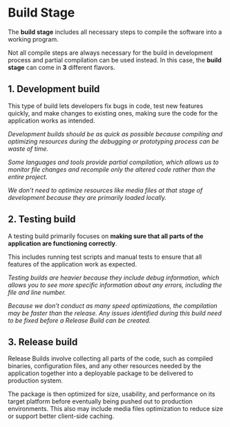 # Build Stage

The **build stage** includes all necessary steps to compile the software into a working program.

Not all compile steps are always necessary for the build in development process and partial compilation can be used instead. In this case, the **build stage** can come in **3** different flavors.


## 1. Development build

This type of build lets developers fix bugs in code, test new features quickly, and make changes to existing ones, making sure the code for the application works as intended.

*Development builds should be as quick as possible because compiling and optimizing resources during the debugging or prototyping process can be waste of time.*

*Some languages and tools provide partial compilation, which allows us to monitor file changes and recompile only the altered code rather than the entire project.*

*We don’t need to optimize resources like media files at that stage of development because they are primarily loaded locally.*


## 2. Testing build

A testing build primarily focuses on **making sure that all parts of the application are functioning correctly**.

This includes running test scripts and manual tests to ensure that all features of the application work as expected.

*Testing builds are heavier because they include debug information, which allows you to see more specific information about any errors, including the file and line number.*

*Because we don’t conduct as many speed optimizations, the compilation may be faster than the release. Any issues identified during this build need to be fixed before a Release Build can be created.*


## 3. Release build

Release Builds involve collecting all parts of the code, such as compiled binaries, configuration files, and any other resources needed by the application together into a deployable package to be delivered to production system.

The package is then optimized for size, usability, and performance on its target platform before eventually being pushed out to production environments. This also may include media files optimization to reduce size or support better client-side caching.
